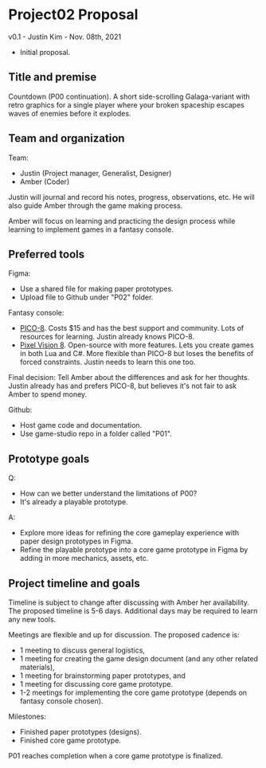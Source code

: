 # Project02 Proposal

v0.1 - Justin Kim - Nov. 08th, 2021

- Initial proposal.

## Title and premise

Countdown (P00 continuation). A short side-scrolling Galaga-variant with retro graphics for a single player where your broken spaceship escapes waves of enemies before it explodes.
 
## Team and organization

Team: 

- Justin (Project manager, Generalist, Designer)
- Amber (Coder)

Justin will journal and record his notes, progress, observations, etc. He will also guide Amber through the game making process.

Amber will focus on learning and practicing the design process while learning to implement games in a fantasy console.

## Preferred tools

Figma:

- Use a shared file for making paper prototypes.
- Upload file to Github under "P02" folder.

Fantasy console: 

- [PICO-8](https://www.lexaloffle.com/pico-8.php). Costs $15 and has the best support and community. Lots of resources for learning. Justin already knows PICO-8.
- [Pixel Vision 8](https://pixelvision8.itch.io/pv8). Open-source with more features. Lets you create games in both Lua and C#. More flexible than PICO-8 but loses the benefits of forced constraints. Justin needs to learn this one too.

Final decision: Tell Amber about the differences and ask for her thoughts. Justin already has and prefers PICO-8, but believes it's not fair to ask Amber to spend money.

Github: 

- Host game code and documentation. 
- Use game-studio repo in a folder called "P01".

## Prototype goals

Q: 
- How can we better understand the limitations of P00? 
- It's already a playable prototype. 

A: 

- Explore more ideas for refining the core gameplay experience with paper design prototypes in Figma.
- Refine the playable prototype into a core game prototype in Figma by adding in more mechanics, assets, etc.

## Project timeline and goals

Timeline is subject to change after discussing with Amber her availability. The proposed timeline is 5-6 days. Additional days may be required to learn any new tools.

Meetings are flexible and up for discussion. The proposed cadence is:

- 1 meeting to discuss general logistics,
- 1 meeting for creating the game design document (and any other related materials),
- 1 meeting for brainstorming paper prototypes, and
- 1 meeting for discussing core game prototype.
- 1-2 meetings for implementing the core game prototype (depends on fantasy console chosen).

Milestones:

- Finished paper prototypes (designs).
- Finished core game prototype.

P01 reaches completion when a core game prototype is finalized.